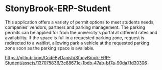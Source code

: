 # StonyBrook-ERP-Student

This application offers a variety of permit options to meet students needs,
companies’ vendors, partners and parking management. The parking
permits can be applied for from the university's portal at different rates and
availability. If the space is full in a requested parking zone, request is
redirected to a waitlist, allowing park a vehicle at the requested parking
zone soon as the parking space is available.



https://github.com/CodeByDanish/StonyBrook-ERP-Student/assets/137075836/3c88671e-1bdb-47ab-bf7a-90da7fd30306

